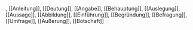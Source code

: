 , [[Anleitung]], [[Deutung]], [[Angabe]], [[Behauptung]], [[Auslegung]], [[Aussage]], [[Abbildung]], [[Einführung]], [[Begründung]], [[Befragung]], [[Umfrage]], [[Äußerung]], [[Botschaft]]